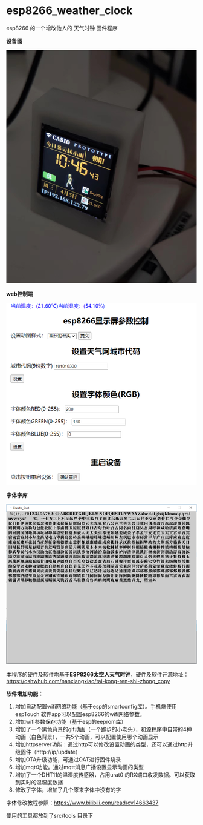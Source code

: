 # esp8266_weather_clock
esp8266 的一个增改他人的 天气时钟 固件程序

**设备图**

![](https://raw.githubusercontent.com/walkingsky/esp8266_weather_clock/master/%E8%AE%BE%E5%A4%87%E5%9B%BE.jpg)

**web控制端**

![](https://raw.githubusercontent.com/walkingsky/esp8266_weather_clock/master/web%E6%8E%A7%E5%88%B6%E7%AB%AF.png)

**字体字库**

![](https://raw.githubusercontent.com/walkingsky/esp8266_weather_clock/master/%E5%AD%97%E4%BD%93%E5%AD%97%E5%BA%93.png)



本程序的硬件及软件均基于**ESP8266太空人天气时钟**，硬件及软件开源地址：https://oshwhub.com/nanxiangxiao/tai-kong-ren-shi-zhong_copy



**软件增加功能：**

1. 增加自动配置wifi网络功能（基于esp的smartconfig库）。手机端使用espTouch 软件app可以配置esp8266的wifi网络参数。
2. 增加wifi参数保存功能（基于esp的eeprom库）
3. 增加了一个黑色背景的gif动画（一个跑步的小老头），和源程序中自带的4种动画（白色背景），一共5个动画，可以配置使用哪个动画显示
4. 增加httpserver功能：通过http可以修改设置动画的类型，还可以通过http升级固件（http://ip/update）
5. 增加OTA升级功能，可通过OAT进行固件烧录
6. 增加mqtt功能。通过mqtt消息广播设置显示动画的类型
6. 增加了一个DHT11的温湿度传感器，占用urat0 的RX端口收发数据。可以获取到实时的温湿度数据
6. 修改了字体，增加了几个原来字体中没有的字



字体修改教程参照：https://www.bilibili.com/read/cv14663437

使用的工具都放到了src/tools 目录下

